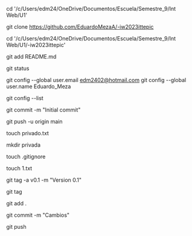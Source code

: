 cd '/c/Users/edm24/OneDrive/Documentos/Escuela/Semestre_9/Int Web/U1'

git clone https://github.com/EduardoMezaA/-iw2023ittepic

cd '/c/Users/edm24/OneDrive/Documentos/Escuela/Semestre_9/Int Web/U1/-iw2023ittepic'

git add README.md

git status

git config --global user.email edm2402@hotmail.com
git config --global user.name Eduardo_Meza

git config --list

git commit -m "Initial commit"

git push -u origin main

touch privado.txt

mkdir privada

touch .gitignore

touch 1.txt

git tag -a v0.1 -m "Version 0.1"

git tag

git add .

git commit -m "Cambios"

git push